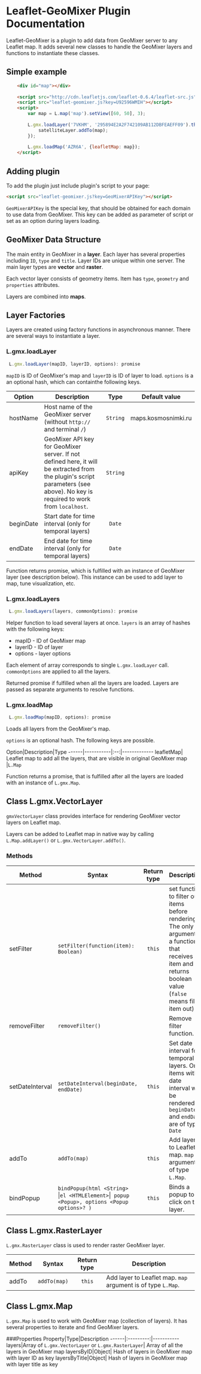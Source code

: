 # Leaflet-GeoMixer Plugin Documentation

Leaflet-GeoMixer is a plugin to add data from GeoMixer server to any Leaflet map. It adds several new classes to handle the GeoMixer layers and functions to instantiate these classes.

## Simple example

```html
	<div id="map"></div>
 
	<script src="http://cdn.leafletjs.com/leaflet-0.6.4/leaflet-src.js"></script>
	<script src="leaflet-geomixer.js?key=U92596WMIH"></script>
	<script>
		var map = L.map('map').setView([60, 50], 3);
		
		L.gmx.loadLayer('7VKHM', '295894E2A2F742109AB112DBFEAEFF09').then(function(satelliteLayer) {
		    satelliteLayer.addTo(map);
		});
		
        L.gmx.loadMap('AZR6A', {leafletMap: map});
	</script>
```

## Adding plugin
To add the plugin just include plugin's script to your page:

```html
<script src="leaflet-geomixer.js?key=GeoMixerAPIKey"></script>
```

`GeoMixerAPIKey` is the special key, that should be obtained for each domain to use data from GeoMixer. This key can be added as parameter of script or set as an option during layers loading.

## GeoMixer Data Structure

The main entity in GeoMixer in a **layer**. Each layer has several properties including `ID`, `type` and `title`.
Layer IDs are unique within one server. The main layer types are **vector** and **raster**.

Each vector layer consists of geometry items. Item has `type`, `geometry` and `properties` attributes.

Layers are combined into **maps**.

## Layer Factories

Layers are created using factory functions in asynchronous manner. There are several ways to instantiate a layer.

### L.gmx.loadLayer
```js
 L.gmx.loadLayer(mapID, layerID, options): promise
```

`mapID` is ID of GeoMixer's map and `layerID` is ID of layer to load. `options` is a an optional hash, which can containthe following keys.

Option|Description|Type|Default value
------|-----------|:--:|-------------
hostName| Host name of the GeoMixer server (without `http://` and terminal `/`)|`String`|maps.kosmosnimki.ru
apiKey|GeoMixer API key for GeoMixer server. If not defined here, it will be extracted from the plugin's script parameters (see above). No key is required to work from `localhost`.|`String`|
beginDate|Start date for time interval (only for temporal layers)|`Date`|
endDate|End date for time interval (only for temporal layers)|`Date`|

Function returns promise, which is fulfilled with an instance of GeoMixer layer (see description below). This instance can be used to add layer to map, tune visualization, etc.

### L.gmx.loadLayers
```js
 L.gmx.loadLayers(layers, commonOptions): promise
```

Helper function to load several layers at once. `layers` is an array of hashes with the following keys:
  * mapID - ID of GeoMixer map
  * layerID - ID of layer
  * options - layer options

Each element of array corresponds to single `L.gmx.loadLayer` call. `commonOptions` are applied to all the layers.

Returned promise if fulfilled when all the layers are loaded. Layers are passed as separate arguments to resolve functions.

### L.gmx.loadMap
```js
 L.gmx.loadMap(mapID, options): promise
```

Loads all layers from the GeoMixer's map. 

`options` is an optional hash. The following keys are possible.

Option|Description|Type
------|-----------|:--:|-------------
leafletMap| Leaflet map to add all the layers, that are visible in original GeoMixer map |`L.Map`

Function returns a promise, that is fulfilled after all the layers are loaded with an instance of `L.gmx.Map`.

## Class L.gmx.VectorLayer

`gmxVectorLayer` class provides interface for rendering GeoMixer vector layers on Leaflet map.

Layers can be added to Leaflet map in native way by calling `L.Map.addLayer()` or `L.gmx.VectorLayer.addTo()`.

### Methods
Method|Syntax|Return type|Description
------|------|:---------:|-----------
setFilter|`setFilter(function(item): Boolean)`|`this`|set function to filter out items before rendering. The only argument is a function, that receives an item and returns boolean value (`false` means filter item out)
removeFilter|`removeFilter()`||Remove filter function.
setDateInterval|`setDateInterval(beginDate, endDate)`|`this`|Set date interval for temporal layers. Only items within date interval will be rendered. `beginDate` and `endDate` are of type `Date`
addTo|`addTo(map)`|`this`|Add layer to Leaflet map. `map` argument is of type `L.Map`.
bindPopup|`bindPopup(html <String> `&#124;` el <HTMLElement> `&#124;` popup <Popup>, options <Popup options>? )`|`this`|Binds a popup to a click on this layer.

## Class L.gmx.RasterLayer

`L.gmx.RasterLayer` class is used to render raster GeoMixer layer.

Method|Syntax|Return type|Description
------|------|:---------:|-----------
addTo|`addTo(map)`|`this`|Add layer to Leaflet map. `map` argument is of type `L.Map`.

## Class L.gmx.Map
`L.gmx.Map` is used to work with GeoMixer map (collection of layers). It has several properties to iterate and find GeoMixer layers.

###Properties
Property|Type|Description
------|:---------:|-----------
layers|Array of `L.gmx.VectorLayer` or `L.gmx.RasterLayer`| Array of all the layers in GeoMixer map
layersByID|Object| Hash of layers in GeoMixer map with layer ID as key
layersByTitle|Object| Hash of layers in GeoMixer map with layer title as key
